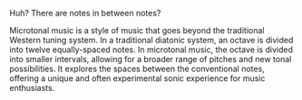 ---
---

Huh? There are notes in between notes?

Microtonal music is a style of music that goes beyond the traditional Western tuning system. In a traditional diatonic system, an octave is divided into twelve equally-spaced notes. In microtonal music, the octave is divided into smaller intervals, allowing for a broader range of pitches and new tonal possibilities. It explores the spaces between the conventional notes, offering a unique and often experimental sonic experience for music enthusiasts.
